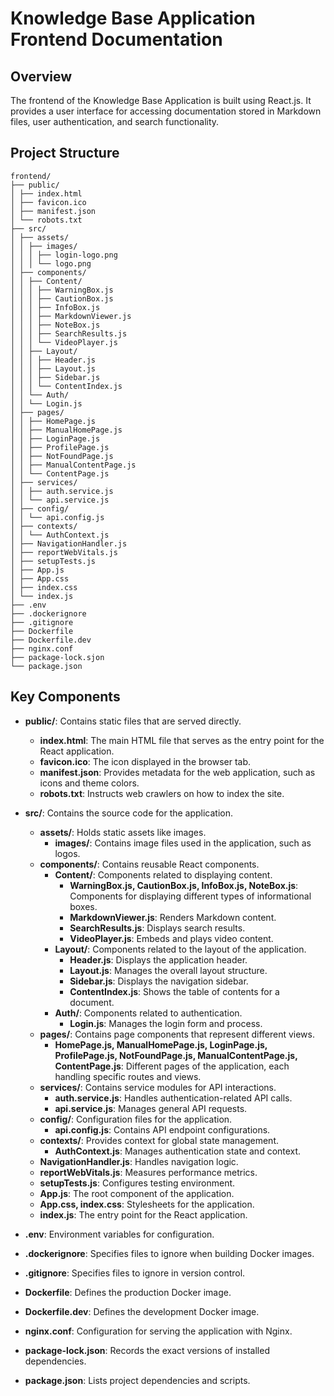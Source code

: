 # Knowledge Base Application Frontend Documentation

## Overview
The frontend of the Knowledge Base Application is built using React.js. It provides a user interface for accessing documentation stored in Markdown files, user authentication, and search functionality.

## Project Structure

```
frontend/
├── public/
│ ├── index.html
│ ├── favicon.ico
│ ├── manifest.json
│ └── robots.txt
├── src/
│ ├── assets/
│ │ ├── images/
│ │ │ ├── login-logo.png
│ │ │ └── logo.png
│ ├── components/
│ │ ├── Content/
│ │ │ ├── WarningBox.js
│ │ │ ├── CautionBox.js
│ │ │ ├── InfoBox.js
│ │ │ ├── MarkdownViewer.js
│ │ │ ├── NoteBox.js
│ │ │ ├── SearchResults.js
│ │ │ └── VideoPlayer.js
│ │ ├── Layout/
│ │ │ ├── Header.js
│ │ │ ├── Layout.js
│ │ │ ├── Sidebar.js
│ │ │ └── ContentIndex.js
│ │ └── Auth/
│ │ └── Login.js
│ ├── pages/
│ │ ├── HomePage.js
│ │ ├── ManualHomePage.js
│ │ ├── LoginPage.js
│ │ ├── ProfilePage.js
│ │ ├── NotFoundPage.js
│ │ ├── ManualContentPage.js
│ │ └── ContentPage.js
│ ├── services/
│ │ ├── auth.service.js
│ │ └── api.service.js
│ ├── config/
│ │ └── api.config.js
│ ├── contexts/
│ │ └── AuthContext.js
│ ├── NavigationHandler.js
│ ├── reportWebVitals.js
│ ├── setupTests.js
│ ├── App.js
│ ├── App.css
│ ├── index.css
│ └── index.js
├── .env
├── .dockerignore
├── .gitignore
├── Dockerfile
├── Dockerfile.dev
├── nginx.conf
├── package-lock.sjon
└── package.json
```


## Key Components

- **public/**: Contains static files that are served directly.
  - **index.html**: The main HTML file that serves as the entry point for the React application.
  - **favicon.ico**: The icon displayed in the browser tab.
  - **manifest.json**: Provides metadata for the web application, such as icons and theme colors.
  - **robots.txt**: Instructs web crawlers on how to index the site.

- **src/**: Contains the source code for the application.
  - **assets/**: Holds static assets like images.
    - **images/**: Contains image files used in the application, such as logos.
  - **components/**: Contains reusable React components.
    - **Content/**: Components related to displaying content.
      - **WarningBox.js, CautionBox.js, InfoBox.js, NoteBox.js**: Components for displaying different types of informational boxes.
      - **MarkdownViewer.js**: Renders Markdown content.
      - **SearchResults.js**: Displays search results.
      - **VideoPlayer.js**: Embeds and plays video content.
    - **Layout/**: Components related to the layout of the application.
      - **Header.js**: Displays the application header.
      - **Layout.js**: Manages the overall layout structure.
      - **Sidebar.js**: Displays the navigation sidebar.
      - **ContentIndex.js**: Shows the table of contents for a document.
    - **Auth/**: Components related to authentication.
      - **Login.js**: Manages the login form and process.
  - **pages/**: Contains page components that represent different views.
    - **HomePage.js, ManualHomePage.js, LoginPage.js, ProfilePage.js, NotFoundPage.js, ManualContentPage.js, ContentPage.js**: Different pages of the application, each handling specific routes and views.
  - **services/**: Contains service modules for API interactions.
    - **auth.service.js**: Handles authentication-related API calls.
    - **api.service.js**: Manages general API requests.
  - **config/**: Configuration files for the application.
    - **api.config.js**: Contains API endpoint configurations.
  - **contexts/**: Provides context for global state management.
    - **AuthContext.js**: Manages authentication state and context.
  - **NavigationHandler.js**: Handles navigation logic.
  - **reportWebVitals.js**: Measures performance metrics.
  - **setupTests.js**: Configures testing environment.
  - **App.js**: The root component of the application.
  - **App.css, index.css**: Stylesheets for the application.
  - **index.js**: The entry point for the React application.

- **.env**: Environment variables for configuration.
- **.dockerignore**: Specifies files to ignore when building Docker images.
- **.gitignore**: Specifies files to ignore in version control.
- **Dockerfile**: Defines the production Docker image.
- **Dockerfile.dev**: Defines the development Docker image.
- **nginx.conf**: Configuration for serving the application with Nginx.
- **package-lock.json**: Records the exact versions of installed dependencies.
- **package.json**: Lists project dependencies and scripts.